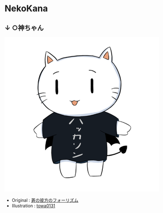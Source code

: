 # NekoKana
## ↓ ○神ちゃん
![○神ちゃん](nekokana.png)
- Original : [蒼の彼方のフォーリズム](https://aokana.net/)
- Illustration : [towa0131](https://github.com/towa0131)
